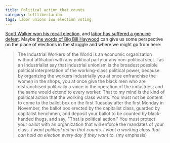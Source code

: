 ```yaml
---
title: Political action that counts
category: leftlibertarian
tags: labor unions iww election voting
---
```


[Scott Walker won his recall election](http://www.washingtonpost.com/politics/scott-walker-wins-wisconsin-recall-election-tom-barrett-defeated/2012/06/06/gJQAXmmmIV_story.html), and [labor has suffered a genuine defeat](http://lbo-news.com/2012/06/06/walkers-victory-un-sugar-coated/). Maybe [the words of Big Bill Haywood](http://www.iww.org/en/history/library/Haywood/GeneralStrike) can give us some perspective on the place of elections in the struggle and where we might go from here:

> The Industrial Workers of the World is an economic organization without affiliation with any political party or any non-political sect. I as an Industrialist say that industrial unionism is the broadest possible political interpretation of the working-class political power, because by organizing the workers industrially you at once enfranchise the women in the shops, you at once give the black men who are disfranchised politically a voice in the operation of the industries; and the same would extend to every worker. That to my mind is the kind of political action that the working class wants. You must not be content to come to the ballot box on the first Tuesday after the first Monday in November, the ballot box erected by the capitalist class, guarded by capitalist henchmen, and deposit your ballot to be counted by black-handed thugs, and say, "That is political action." You must protect your ballot with an organization that will enforce the mandates of your class. _I want political action that counts. I want a working class that can hold an election every day if they want to._ (my emphasis)